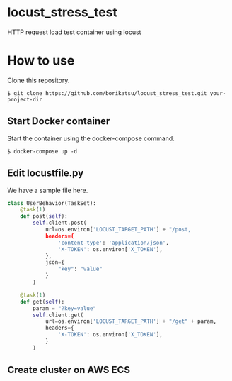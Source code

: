 # locust_stress_test
HTTP request load test container using locust

# How to use
Clone this repository.
```
$ git clone https://github.com/borikatsu/locust_stress_test.git your-project-dir
```

## Start Docker container
Start the container using the docker-compose command.
```
$ docker-compose up -d
```

## Edit locustfile.py
We have a sample file here.
~~~Python
class UserBehavior(TaskSet):
    @task(1)
    def post(self):
        self.client.post(
            url=os.environ['LOCUST_TARGET_PATH'] + "/post,
            headers={
                'content-type': 'application/json',
                'X-TOKEN': os.environ['X_TOKEN'],
            },
            json={
                "key": "value"
            }
        )

    @task(1)
    def get(self):
        param = "?key=value"
        self.client.get(
            url=os.environ['LOCUST_TARGET_PATH'] + "/get" + param,
            headers={
                'X-TOKEN': os.environ['X_TOKEN'],
            }
        )
~~~

## Create cluster on AWS ECS
